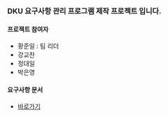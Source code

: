 ### DKU 요구사항 관리 프로그램 제작 프로젝트 입니다.
#### 프로젝트 참여자
* 황준일 : 팀 리더
* 강교찬
* 정대일
* 박은영

#### 요구사항 문서
* [바로가기](https://github.com/lecture4u/capstone-capsequence/wiki/%ED%94%84%EB%A1%9C%EC%A0%9D%ED%8A%B8-%EC%9A%94%EA%B5%AC%EC%82%AC%ED%95%AD-%EB%AC%B8%EC%84%9C)
